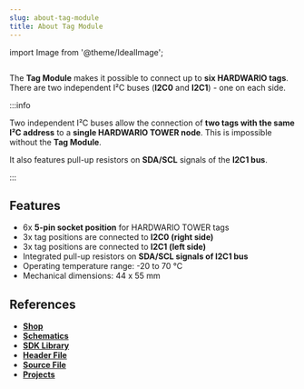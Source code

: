 ```yaml
---
slug: about-tag-module
title: About Tag Module
---
```

import Image from '@theme/IdealImage';

<div class="container">
  <div class="row">
    <div class="col col--4">
      <div><Image img={require('./tag-module.png')} /></div>
    </div>
    <div class="col col--6">
      <p>
        The <b>Tag Module</b> makes it possible to connect up to <b>six HARDWARIO tags</b>.
        There are two independent I²C buses (<b>I2C0</b> and <b>I2C1</b>) - one on each side.
      </p>
    </div>
  </div>
</div>

:::info

Two independent I²C buses allow the connection of **two tags with the same I²C address** to a **single HARDWARIO TOWER node**. This is impossible without the **Tag Module**.

It also features pull-up resistors on **SDA/SCL** signals of the **I2C1 bus**.

:::

## Features
- 6x **5-pin socket position** for HARDWARIO TOWER tags
- 3x tag positions are connected to **I2C0 (right side)**
- 3x tag positions are connected to **I2C1 (left side)**
- Integrated pull-up resistors on **SDA/SCL signals of I2C1 bus**
- Operating temperature range: -20 to 70 °C
- Mechanical dimensions: 44 x 55 mm

## References
- [**Shop**](https://shop.hardwario.com/barometer-tag/)
- [**Schematics**](https://github.com/hardwario/bc-hardware/tree/master/out/bc-tag-barometer)
- [**SDK Library**](https://sdk.hardwario.com/group__twr__tag__barometer)
- [**Header File**](https://github.com/hardwario/twr-sdk/blob/HEAD/twr/inc/twr_tag_barometer.h)
- [**Source File**](https://github.com/hardwario/twr-sdk/blob/HEAD/twr/src/twr_tag_barometer.c)
- [**Projects**](https://www.hackster.io/hardwario/projects?part_id=108578)

